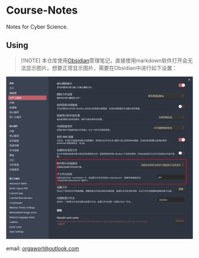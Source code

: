 # Course-Notes

Notes for Cyber Science.

## Using

> [!NOTE] 本仓库使用[Obsidian](https://obsidian.md/)管理笔记，直接使用markdown软件打开会无法显示图片。想要正常显示图片，需要在Obsidian中进行如下设置：

![pic](pic/a.png)


email: orgaworl@outlook.com